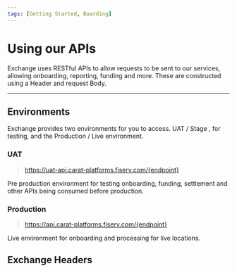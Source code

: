 ```yaml
---
tags: [Getting Started, Boarding]
---
```


# Using our APIs

Exchange uses RESTful APIs to allow requests to be sent to our services, allowing onboarding, reporting, funding and more. These are constructed using a Header and request Body.

---
## Environments

Exchange provides two environments for you to access. UAT / Stage , for testing, and the Production / Live environment.

### UAT
<!-- theme: info -->
> https://uat-api.carat-platforms.fiserv.com/{endpoint}

Pre production environment for testing onboarding, funding, settlement and other APIs being consumed before production.

### Production
<!-- theme: info -->
> https://api.carat-platforms.fiserv.com/{endpoint}

Live environment for onboarding and processing for live locations.
## Exchange Headers



